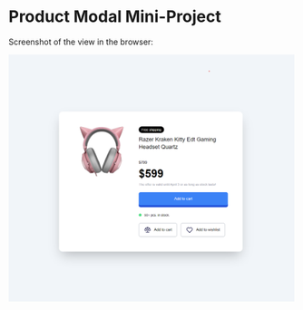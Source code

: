 # Product Modal Mini-Project

Screenshot of the view in the browser:

![Alt text](images/product-modal.png)
